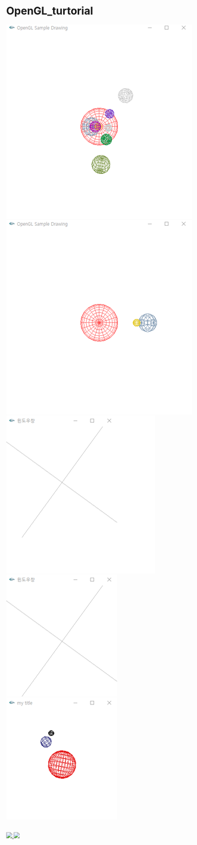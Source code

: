 # OpenGL_turtorial

![6.6](./Images/6.6.gif)
![6.6-2](./Images/6.6-2.gif)
![6-8](./Images/6-8.gif)
![prac2](./Images/prac2.gif)
![practice](./Images/practice.gif)


</br> 
<a href="mailto:dydtjr1994@gmail.com" target="_blank">
  <img 
src="https://img.shields.io/badge/E--mail-Yongseok%20choi-yellow.svg">
</a>
<a href="https://blog.naver.com/cys_star" target="_blank">
  <img 
src="https://img.shields.io/badge/Blog-cys__star%27s%20Blog-blue.svg">
</a>


